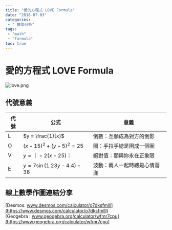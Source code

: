 ```yaml
---
title: "愛的方程式 LOVE Formula"
date: "2018-07-03"
categories:
 - " 數學分析"
tags:
 - "math"
 - "formula"
toc: true
---
```


# 愛的方程式 LOVE Formula

![love.png](/assets/img/love.png "LOVE Formula")
## 代號意義
代號|公式|意義
---|---|---
L| $y = \frac{1}{x}$  | 倒數：互願成為對方的倒影
O| $(x-15)^2+(y-5)^2=25$  | 圈：手拉手總是圍成一個圈
V| $y = ｜-2(x-25) ｜$  | 絕對值：願與妳永在正象限
E| $y = 7\sin(1.23y-4.4)+38$  |波動：兩人一起時總是心情蕩漾


<!--more-->

## 線上數學作圖連結分享
[Desmos: www.desmos.com/calculator/o7dksfmlll](https://www.desmos.com/calculator/o7dksfmlll)  
[Geogebra : www.geogebra.org/calculator/wfmr7cpu](https://www.geogebra.org/calculator/wfmr7cpu)  